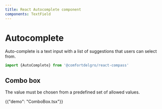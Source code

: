 ```yaml
---
title: React Autocomplete component
components: TextField
---
```


# Autocomplete

<p class="description">Auto-complete is a text input with a list of suggestions that users can select from.</p>


```jsx
import {AutoComplete} from '@comfortdelgro/react-compass'
```

## Combo box

The value must be chosen from a predefined set of allowed values.

{{"demo": "ComboBox.tsx"}}
